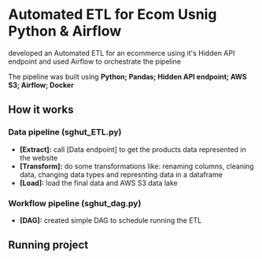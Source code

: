# Automated ETL for Ecom Usnig Python & Airflow
developed an Automated ETL for an ecommerce using it's Hidden API endpoint and used Airflow to orchestrate the pipeline

The pipeline was built using __Python; Pandas; Hidden API endpoint; AWS S3; Airflow;  Docker__



## How it works
### Data pipeline (sghut_ETL.py)
- __[Extract]:__ call [Data endpoint] to get the products data represented in the website
- __[Transform]:__ do some transformations like: renaming columns, cleaning data, changing data types and represnting data in a dataframe 
- __[Load]:__ load the final data and AWS S3 data lake

###  Workflow pipeline (sghut_dag.py)
- __[DAG]:__ created simple DAG to schedule running  the ETL



## Running project
